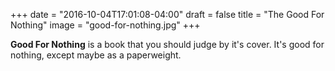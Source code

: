 +++
date = "2016-10-04T17:01:08-04:00"
draft = false
title = "The Good For Nothing"
image = "good-for-nothing.jpg"
+++

**Good For Nothing** is a book that you should judge by it's cover. It's good for nothing, except maybe as a paperweight.
